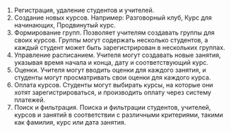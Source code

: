 1. Регистрация, удаление студентов и учителей.
2. Создание новых курсов. 
      Например: Разговорный клуб, Курс для начинающих, Продвинутый курс.
3. Формирование групп.
      Позволяет учителям создавать группы для своих курсов. Группы могут содержать несколько студентов, а каждый студент
   может быть зарегистрирован в нескольких группах.
4. Управление расписанием.
      Учителя могут создавать новые занятия, указывая время начала и конца, дату и соответствующий курс.
5. Оценки.
       Учителя могут вводить оценки для каждого занятия, и студенты могут просматривать свои оценки для каждого курса.
6. Оплата курсов.
      Студенты могут выбирать курсы, на которые они хотят зарегистрироваться, и производить оплату через систему платежей.
7. Поиск и фильтрация.
      Поиска и фильтрации студентов, учителей, курсов и занятий в соответствии с различными критериями, такими как фамилия, курс или дата занятия.